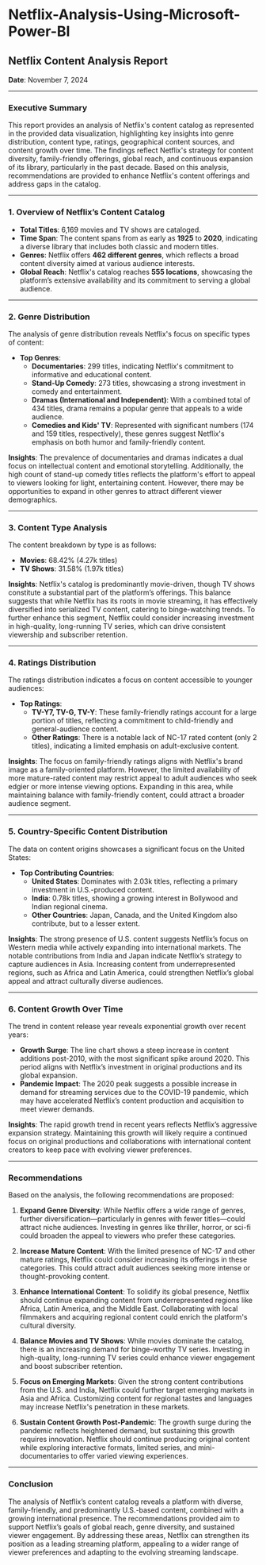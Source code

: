 # Netflix-Analysis-Using-Microsoft-Power-BI

## Netflix Content Analysis Report

**Date**: November 7, 2024

---

### Executive Summary
This report provides an analysis of Netflix's content catalog as represented in the provided data visualization, highlighting key insights into genre distribution, content type, ratings, geographical content sources, and content growth over time. The findings reflect Netflix's strategy for content diversity, family-friendly offerings, global reach, and continuous expansion of its library, particularly in the past decade. Based on this analysis, recommendations are provided to enhance Netflix's content offerings and address gaps in the catalog.

---

### 1. Overview of Netflix’s Content Catalog

- **Total Titles**: 6,169 movies and TV shows are cataloged.
- **Time Span**: The content spans from as early as **1925** to **2020**, indicating a diverse library that includes both classic and modern titles.
- **Genres**: Netflix offers **462 different genres**, which reflects a broad content diversity aimed at various audience interests.
- **Global Reach**: Netflix's catalog reaches **555 locations**, showcasing the platform’s extensive availability and its commitment to serving a global audience.

---

### 2. Genre Distribution

The analysis of genre distribution reveals Netflix's focus on specific types of content:

- **Top Genres**:
  - **Documentaries**: 299 titles, indicating Netflix's commitment to informative and educational content.
  - **Stand-Up Comedy**: 273 titles, showcasing a strong investment in comedy and entertainment.
  - **Dramas (International and Independent)**: With a combined total of 434 titles, drama remains a popular genre that appeals to a wide audience.
  - **Comedies and Kids' TV**: Represented with significant numbers (174 and 159 titles, respectively), these genres suggest Netflix's emphasis on both humor and family-friendly content.

**Insights**: The prevalence of documentaries and dramas indicates a dual focus on intellectual content and emotional storytelling. Additionally, the high count of stand-up comedy titles reflects the platform's effort to appeal to viewers looking for light, entertaining content. However, there may be opportunities to expand in other genres to attract different viewer demographics.

---

### 3. Content Type Analysis

The content breakdown by type is as follows:

- **Movies**: 68.42% (4.27k titles)
- **TV Shows**: 31.58% (1.97k titles)

**Insights**: Netflix's catalog is predominantly movie-driven, though TV shows constitute a substantial part of the platform’s offerings. This balance suggests that while Netflix has its roots in movie streaming, it has effectively diversified into serialized TV content, catering to binge-watching trends. To further enhance this segment, Netflix could consider increasing investment in high-quality, long-running TV series, which can drive consistent viewership and subscriber retention.

---

### 4. Ratings Distribution

The ratings distribution indicates a focus on content accessible to younger audiences:

- **Top Ratings**:
  - **TV-Y7, TV-G, TV-Y**: These family-friendly ratings account for a large portion of titles, reflecting a commitment to child-friendly and general-audience content.
  - **Other Ratings**: There is a notable lack of NC-17 rated content (only 2 titles), indicating a limited emphasis on adult-exclusive content.

**Insights**: The focus on family-friendly ratings aligns with Netflix's brand image as a family-oriented platform. However, the limited availability of more mature-rated content may restrict appeal to adult audiences who seek edgier or more intense viewing options. Expanding in this area, while maintaining balance with family-friendly content, could attract a broader audience segment.

---

### 5. Country-Specific Content Distribution

The data on content origins showcases a significant focus on the United States:

- **Top Contributing Countries**:
  - **United States**: Dominates with 2.03k titles, reflecting a primary investment in U.S.-produced content.
  - **India**: 0.78k titles, showing a growing interest in Bollywood and Indian regional cinema.
  - **Other Countries**: Japan, Canada, and the United Kingdom also contribute, but to a lesser extent.

**Insights**: The strong presence of U.S. content suggests Netflix’s focus on Western media while actively expanding into international markets. The notable contributions from India and Japan indicate Netflix’s strategy to capture audiences in Asia. Increasing content from underrepresented regions, such as Africa and Latin America, could strengthen Netflix’s global appeal and attract culturally diverse audiences.

---

### 6. Content Growth Over Time

The trend in content release year reveals exponential growth over recent years:

- **Growth Surge**: The line chart shows a steep increase in content additions post-2010, with the most significant spike around 2020. This period aligns with Netflix’s investment in original productions and its global expansion.
- **Pandemic Impact**: The 2020 peak suggests a possible increase in demand for streaming services due to the COVID-19 pandemic, which may have accelerated Netflix’s content production and acquisition to meet viewer demands.

**Insights**: The rapid growth trend in recent years reflects Netflix’s aggressive expansion strategy. Maintaining this growth will likely require a continued focus on original productions and collaborations with international content creators to keep pace with evolving viewer preferences.

---

### Recommendations

Based on the analysis, the following recommendations are proposed:

1. **Expand Genre Diversity**: While Netflix offers a wide range of genres, further diversification—particularly in genres with fewer titles—could attract niche audiences. Investing in genres like thriller, horror, or sci-fi could broaden the appeal to viewers who prefer these categories.

2. **Increase Mature Content**: With the limited presence of NC-17 and other mature ratings, Netflix could consider increasing its offerings in these categories. This could attract adult audiences seeking more intense or thought-provoking content.

3. **Enhance International Content**: To solidify its global presence, Netflix should continue expanding content from underrepresented regions like Africa, Latin America, and the Middle East. Collaborating with local filmmakers and acquiring regional content could enrich the platform's cultural diversity.

4. **Balance Movies and TV Shows**: While movies dominate the catalog, there is an increasing demand for binge-worthy TV series. Investing in high-quality, long-running TV series could enhance viewer engagement and boost subscriber retention.

5. **Focus on Emerging Markets**: Given the strong content contributions from the U.S. and India, Netflix could further target emerging markets in Asia and Africa. Customizing content for regional tastes and languages may increase Netflix's penetration in these markets.

6. **Sustain Content Growth Post-Pandemic**: The growth surge during the pandemic reflects heightened demand, but sustaining this growth requires innovation. Netflix should continue producing original content while exploring interactive formats, limited series, and mini-documentaries to offer varied viewing experiences.

---

### Conclusion

The analysis of Netflix’s content catalog reveals a platform with diverse, family-friendly, and predominantly U.S.-based content, combined with a growing international presence. The recommendations provided aim to support Netflix’s goals of global reach, genre diversity, and sustained viewer engagement. By addressing these areas, Netflix can strengthen its position as a leading streaming platform, appealing to a wider range of viewer preferences and adapting to the evolving streaming landscape.
